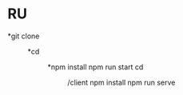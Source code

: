 # RU
*git clone <dir>
*cd <dir>
*npm install
npm run start
cd <dir>/client
npm install
npm run serve
